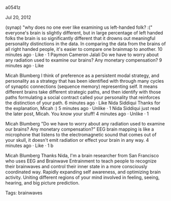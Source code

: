 a0541z

Jul 20, 2012

(synap) "why does no one ever like examining us left-handed folk? :(" everyone's brain is slightly different, but in large percentage of left handed folks the brain is so significantly different that it drowns out meaningful personality distinctions in the data. In comparing the data from the brains of all right handed people, it's easier to compare one brainmap to another.
10 minutes ago · Like · 1
Paymon Cameron Jalali Do we have to worry about any radiation used to examine our brains? Any monetary compensation?
9 minutes ago · Like

Micah Blumberg I think of preference as a persistent modal strategy, and personality as a strategy that has been identified with through many cycles of synaptic connections (sequence memory) representing self. It means different brains take different strategic paths, and then identify with those paths formulating a social contract called your personality that reinforces the distinction of your path.
6 minutes ago · Like
Nida Siddiqui Thanks for the explanation, Micah :)
5 minutes ago · Unlike · 1
Nida Siddiqui just read the later post, Micah. You know your stuff!
4 minutes ago · Unlike · 1

Micah Blumberg ‎"Do we have to worry about any radiation used to examine our brains? Any monetary compensation?" EEG brain mapping is like a microphone that listens to the electromagnetic sound that comes out of your skull, it doesn't emit radiation or effect your brain in any way.
4 minutes ago · Like · 1 b

Micah Blumberg Thanks Nida, I'm a brain researcher from San Francisco who uses EEG and Brainwave Entrainment to teach people to recognize their brainwaves and control their inner state in a more consciously coordinated way. Rapidly expanding self awareness, and optimizing brain activity. Uniting different regions of your mind involved in feeling, seeing, hearing, and big picture prediction.

Tags:
  brainwaves
